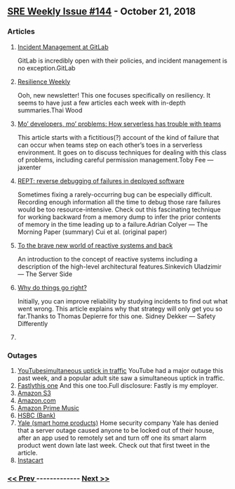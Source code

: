 ## [SRE Weekly Issue #144](https://sreweekly.com/sre-weekly-issue-144/) - October 21, 2018
### Articles

1. [Incident Management at GitLab](https://about.gitlab.com/handbook/engineering/infrastructure/incident-management/)

    GitLab is incredibly open with their policies, and incident management is no exception.GitLab
1. [Resilience Weekly](https://resilienceweekly.com/?utm_source=monitoringweekly)

    Ooh, new newsletter! This one focuses specifically on resiliency. It seems to have just a few articles each week with in-depth summaries.Thai Wood
1. [Mo’ developers, mo’ problems: How serverless has trouble with teams](https://jaxenter.com/how-serverless-trouble-teams-150705.html)

    This article starts with a fictitious(?) account of the kind of failure that can occur when teams step on each other’s toes in a serverless environment. It goes on to discuss techniques for dealing with this class of problems, including careful permission management.Toby Fee — jaxenter
1. [REPT: reverse debugging of failures in deployed software ](https://blog.acolyer.org/2018/10/17/rept-reverse-debugging-of-failures-in-deployed-software/)

    Sometimes fixing a rarely-occurring bug can be especially difficult. Recording enough information all the time to debug those rare failures would be too resource-intensive. Check out this fascinating technique for working backward from a memory dump to infer the prior contents of memory in the time leading up to a failure.Adrian Colyer — The Morning Paper (summary)
Cui et al. (original paper)
1. [To the brave new world of reactive systems and back](https://www.theserverside.com/blog/Coffee-Talk-Java-News-Stories-and-Opinions/To-the-brave-new-world-of-reactive-systems-and-back)

    An introduction to the concept of reactive systems including a description of the high-level architectural features.Sinkevich Uladzimir — The Server Side
1. [Why do things go right?](http://www.safetydifferently.com/why-do-things-go-right/)

    Initially, you can improve reliability by studying incidents to find out what went wrong. This article explains why that strategy will only get you so far.Thanks to Thomas Depierre for this one.
Sidney Dekker — Safety Differently
1. []()

    
### Outages

1. [YouTubesimultaneous uptick in traffic](https://www.cbsnews.com/news/youtube-outage-access-issues-today-2018-10-16-live-updates/)
    YouTube had a major outage this past week, and a popular adult site saw a simultaneous uptick in traffic.
1. [Fastlythis one](https://status.fastly.com/)
    And this one too.Full disclosure: Fastly is my employer.
1. [Amazon S3](https://status.aws.amazon.com/)
1. [Amazon.com](https://heavy.com/tech/2018/10/amazon-down/)
1. [Amazon Prime Music](https://www.theregister.co.uk/2018/10/16/amazon_prime_music_down/)
1. [HSBC (Bank)](https://www.euronews.com/2018/10/16/hsbc-uk-hit-with-another-it-glitch)
1. [Yale (smart home products)](https://www.cbronline.com/news/yale-smart-home)
    Home security company Yale has denied that a server outage caused anyone to be locked out of their house, after an app used to remotely set and turn off one its smart alarm product went down late last week.
Check out that first tweet in the article.
1. [Instacart](https://markets.businessinsider.com/news/stocks/instacart-crash-leaves-furious-customers-waiting-hours-for-deliveries-2018-10-1027618107)

### [ << Prev ](sreweekly-143.md) ------------- [ Next >> ](sreweekly-145.md)